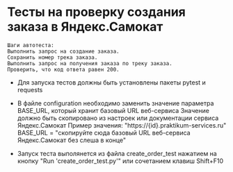 ﻿# Тесты на проверку создания заказа в Яндекс.Самокат  

    Шаги автотеста:
    Выполнить запрос на создание заказа.
    Сохранить номер трека заказа.
    Выполнить запрос на получения заказа по треку заказа.
    Проверить, что код ответа равен 200.

  - Для запуска тестов должны быть установлены пакеты pytest и requests

  - В файле configuration необходимо заменить значение параметра BASE_URL, который хранит базовый URL веб-сервиса
    Значение должно быть скопировано из настроек или документации сервиса Яндекс.Самокат
    Пример значения: "https://{id}.praktikum-services.ru"
    BASE_URL = "скопируйте сюда базовый URL веб-сервиса Яндекс.Самокат без слеша в конце"

  - Запуск теста выполянется из файла create_order_test нажатием на кнопку "Run 'create_order_test.py'" или сочетанием клавиш Shift+F10